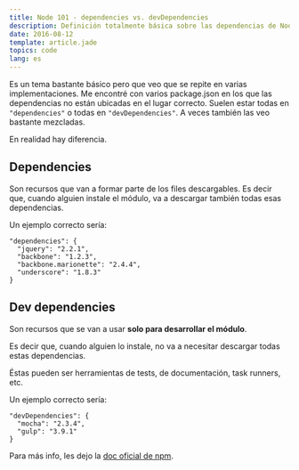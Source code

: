 ```yaml
---
title: Node 101 - dependencies vs. devDependencies
description: Definición totalmente básica sobre las dependencias de Node JS.
date: 2016-08-12
template: article.jade
topics: code
lang: es
---
```


Es un tema bastante básico pero que veo que se repite en varias implementaciones. Me encontré con varios package.json en los que las dependencias no están ubicadas en el lugar correcto. Suelen estar todas en `"dependencies"` o todas en `"devDependencies"`. A veces también las veo bastante mezcladas.

En realidad hay diferencia.

## Dependencies

Son recursos que van a formar parte de los files descargables. Es decir que, cuando alguien instale el módulo, va a descargar también todas esas dependencias.

Un ejemplo correcto sería:

```
"dependencies": {
  "jquery": "2.2.1",
  "backbone": "1.2.3",
  "backbone.marionette": "2.4.4",
  "underscore": "1.8.3"
}
```

## Dev dependencies

Son recursos que se van a usar **solo para desarrollar el módulo**.

Es decir que, cuando alguien lo instale, no va a necesitar descargar todas estas dependencias.

Éstas pueden ser herramientas de tests, de documentación, task runners, etc.

Un ejemplo correcto sería:

```
"devDependencies": {
  "mocha": "2.3.4",
  "gulp": "3.9.1"
}
```

Para más info, les dejo la [doc oficial de npm](https://docs.npmjs.com/files/package.json#dependencies).
